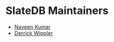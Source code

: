 # SlateDB Maintainers

- [Naveen Kumar](https://github.com/naveen246)
- [Derrick Wippler](https://github.com/thrawn01)
